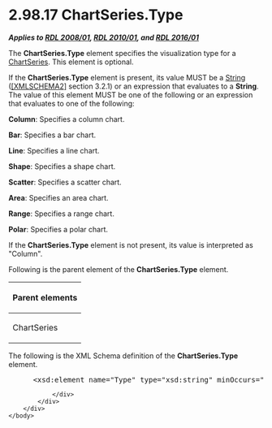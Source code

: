 <html dir="LTR" xmlns:mshelp="http://msdn.microsoft.com/mshelp" xmlns:ddue="http://ddue.schemas.microsoft.com/authoring/2003/5" xmlns:xlink="http://www.w3.org/1999/xlink" xmlns:tool="http://www.microsoft.com/tooltip">
    <head>
        <meta http-equiv="Content-Type" content="text/html; CHARSET=utf-8"></meta>
        <meta name="save" content="history"></meta>
        <title>2.98.17 ChartSeries.Type</title>
        <xml>
            <mshelp:toctitle title="2.98.17 ChartSeries.Type"></mshelp:toctitle>
            <mshelp:rltitle title="[MS-RDL]: ChartSeries.Type"></mshelp:rltitle>
            <mshelp:keyword index="A" term="d4c74852-ecd9-4eb7-90ae-705a369963fe"></mshelp:keyword>
            <mshelp:attr name="DCSext.ContentType" value="open specification"></mshelp:attr>
            <mshelp:attr name="AssetID" value="d4c74852-ecd9-4eb7-90ae-705a369963fe"></mshelp:attr>
            <mshelp:attr name="TopicType" value="kbRef"></mshelp:attr>
            <mshelp:attr name="DCSext.Title" value="[MS-RDL]: ChartSeries.Type" />
        </xml>
    </head>
    <body>
        <div id="header">
            <h1 class="heading">2.98.17 ChartSeries.Type</h1>
        </div>
        <div id="mainSection">
            <div id="mainBody">
                <div id="allHistory" class="saveHistory"></div>
                <div id="sectionSection0" class="section" name="collapseableSection">
                    

<p><b><i>Applies to </i></b><a href="1e855f94-4617-47e4-b89e-0856c6cb420f.md"><b><i>RDL 2008/01</i></b></a><b><i>,
</i></b><a href="3428e690-a348-4ec7-8a6a-8efb42d2cdee.md"><b><i>RDL 2010/01</i></b></a><b><i>,
and </i></b><a href="52ce3983-2bfc-4e72-9359-42aaf5fe4509.md"><b><i>RDL 2016/01</i></b></a></p>

<p>The <b>ChartSeries.Type</b> element specifies the
visualization type for a <a href="aee11573-3fcf-4365-938b-e6c8ceece6e1.md"><span>ChartSeries</span></a>. This
element is optional.</p>

<p>If the <b>ChartSeries.Type</b> element is present, its value
MUST be a <a href="1ed81ef3-a683-45e3-aaad-bd2bbe71bc3d.md">String</a> (<a href="https://go.microsoft.com/fwlink/?LinkId=90610">[XMLSCHEMA2]</a> section
3.2.1) or an expression that evaluates to a <b>String</b>. The value of this
element MUST be one of the following or an expression that evaluates to one of
the following:</p>

<p><b>Column</b>: Specifies a column chart.</p>

<p><b>Bar</b>: Specifies a bar chart.</p>

<p><b>Line</b>: Specifies a line chart.</p>

<p><b>Shape</b>: Specifies a shape chart.</p>

<p><b>Scatter</b>: Specifies a scatter chart.</p>

<p><b>Area</b>: Specifies an area chart.</p>

<p><b>Range</b>: Specifies a range chart.</p>

<p><b>Polar</b>: Specifies a polar chart.</p>

<p>If the <b>ChartSeries.Type</b> element is not present, its
value is interpreted as &quot;Column&quot;.</p>

<p>Following is the parent element of the <b>ChartSeries.Type</b>
element.</p>

<table>
 <thead>
  <tr>
   <th>
   <p>Parent elements</p>
   </th>
  </tr>
 </thead>
 <tr>
  <td>
  <p>ChartSeries</p>
  </td>
 </tr>
</table>

<p>The following is the XML Schema definition of the <b>ChartSeries.Type</b>
element.</p>

<dl>
<dd>
<div><pre> &lt;xsd:element name=&quot;Type&quot; type=&quot;xsd:string&quot; minOccurs=&quot;0&quot; /&gt;
</pre></div>
</dd></dl>


                </div>
            </div>
        </div>
    </body>
</html>